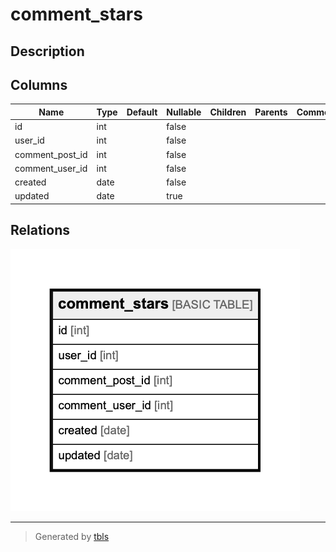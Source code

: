 # comment_stars

## Description

## Columns

| Name | Type | Default | Nullable | Children | Parents | Comment |
| ---- | ---- | ------- | -------- | -------- | ------- | ------- |
| id | int |  | false |  |  |  |
| user_id | int |  | false |  |  |  |
| comment_post_id | int |  | false |  |  |  |
| comment_user_id | int |  | false |  |  |  |
| created | date |  | false |  |  |  |
| updated | date |  | true |  |  |  |

## Relations

![er](comment_stars.png)

---

> Generated by [tbls](https://github.com/k1LoW/tbls)
